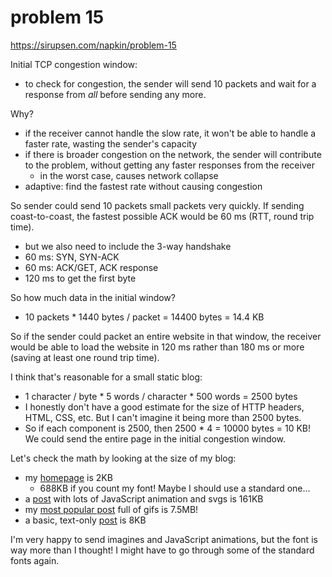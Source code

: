 # problem 15

https://sirupsen.com/napkin/problem-15

Initial TCP congestion window:
- to check for congestion, the sender will send 10 packets
  and wait for a response from _all_ before sending any more.

Why?
- if the receiver cannot handle the slow rate, it won't be able to
  handle a faster rate, wasting the sender's capacity
- if there is broader congestion on the network, the sender
  will contribute to the problem, without getting any faster
  responses from the receiver
  - in the worst case, causes network collapse
- adaptive: find the fastest rate without causing congestion

So sender could send 10 packets small packets very quickly.
If sending coast-to-coast, the fastest possible ACK would be
60 ms (RTT, round trip time).
* but we also need to include the 3-way handshake
* 60 ms: SYN, SYN-ACK
* 60 ms: ACK/GET, ACK response
* 120 ms to get the first byte

So how much data in the initial window?
* 10 packets * 1440 bytes / packet = 14400 bytes = 14.4 KB

So if the sender could packet an entire website in that window,
the receiver would be able to load the website in 120 ms rather
than 180 ms or more (saving at least one round trip time).

I think that's reasonable for a small static blog:
* 1 character / byte * 5 words / character * 500 words = 2500 bytes
* I honestly don't have a good estimate for the size of HTTP headers,
  HTML, CSS, etc. But I can't imagine it being more than 2500 bytes. 
* So if each component is 2500, then 2500 * 4 = 10000 bytes = 10 KB! 
  We could send the entire page in the initial congestion window.

Let's check the math by looking at the size of my blog:
* my [homepage](https://timmastny.com) is 2KB
  * 688KB if you count my font! Maybe I should use a standard one... 
* a [post](https://timmastny.com/blog/visualizing-cpu-pipelining/) with lots of JavaScript animation and svgs is 161KB 
* my [most popular post](https://timmastny.com/blog/a-star-tricks-for-videogame-path-finding/) full of gifs is 7.5MB!
* a basic, text-only [post](https://timmastny.com/blog/garbage-collection-crafting-interpreters/) is 8KB

I'm very happy to send imagines and JavaScript animations,
but the font is way more than I thought! I might have to go through
some of the standard fonts again. 
